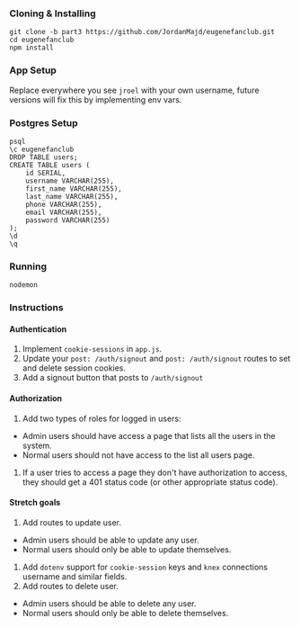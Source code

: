 ### Cloning  & Installing

```
git clone -b part3 https://github.com/JordanMajd/eugenefanclub.git
cd eugenefanclub
npm install
```
### App Setup

Replace everywhere you see `jroel` with your own username, future versions will fix this by implementing env vars.

### Postgres Setup

```
psql
\c eugenefanclub
DROP TABLE users;
CREATE TABLE users (
	id SERIAL,
	username VARCHAR(255),
	first_name VARCHAR(255),
	last_name VARCHAR(255),
	phone VARCHAR(255),
	email VARCHAR(255),
	password VARCHAR(255)
);
\d
\q
```

### Running

```
nodemon
```

### Instructions

#### Authentication

1. Implement `cookie-sessions` in `app.js`.
1. Update your `post: /auth/signout` and `post: /auth/signout` routes to set and delete session cookies.
1. Add a signout button that posts to `/auth/signout`

#### Authorization

1. Add two types of roles for logged in users:
  - Admin users should have access a page that lists all the users in the system.
  - Normal users should not have access to the list all users page.
1. If a user tries to access a page they don't have authorization to access, they should get a 401 status code (or other appropriate status code).

#### Stretch goals

1. Add routes to update user.
  - Admin users should be able to update any user.
  - Normal users should only be able to update themselves.
1. Add `dotenv` support for `cookie-session` keys and `knex` connections username and similar fields.
1. Add routes to delete user.
  - Admin users should be able to delete any user.
  - Normal users should only be able to delete themselves.
